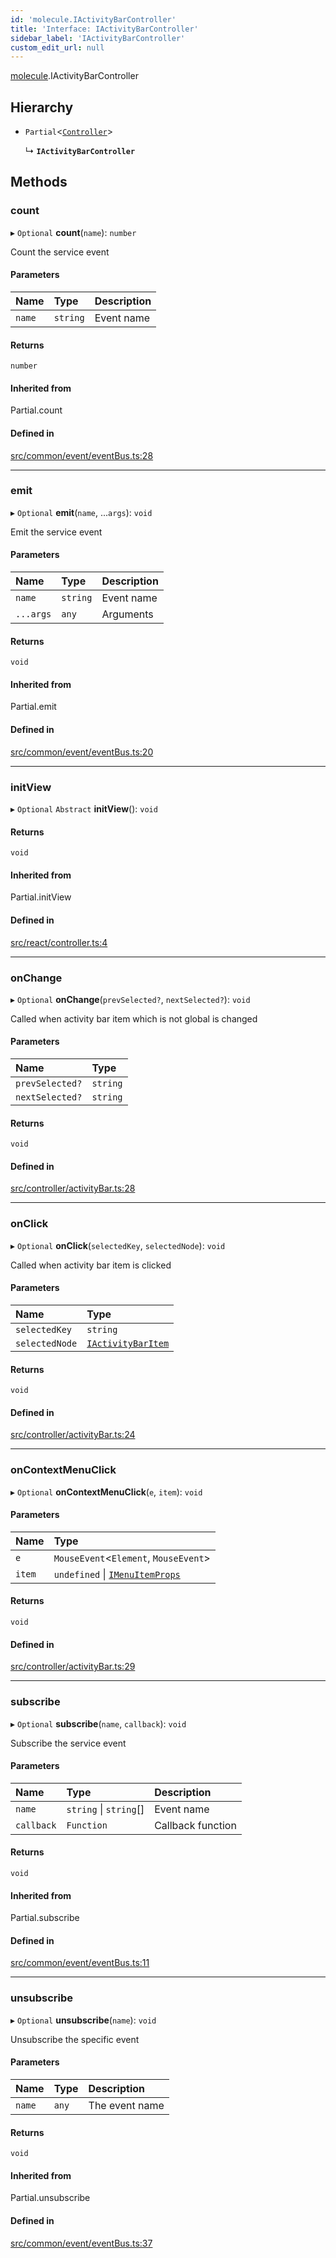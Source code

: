 ```yaml
---
id: 'molecule.IActivityBarController'
title: 'Interface: IActivityBarController'
sidebar_label: 'IActivityBarController'
custom_edit_url: null
---
```


[molecule](../namespaces/molecule).IActivityBarController

## Hierarchy

-   `Partial`<[`Controller`](../classes/molecule.react.Controller)\>

    ↳ **`IActivityBarController`**

## Methods

### count

▸ `Optional` **count**(`name`): `number`

Count the service event

#### Parameters

| Name   | Type     | Description |
| :----- | :------- | :---------- |
| `name` | `string` | Event name  |

#### Returns

`number`

#### Inherited from

Partial.count

#### Defined in

[src/common/event/eventBus.ts:28](https://github.com/DTStack/molecule/blob/22a59c7/src/common/event/eventBus.ts#L28)

---

### emit

▸ `Optional` **emit**(`name`, ...`args`): `void`

Emit the service event

#### Parameters

| Name      | Type     | Description |
| :-------- | :------- | :---------- |
| `name`    | `string` | Event name  |
| `...args` | `any`    | Arguments   |

#### Returns

`void`

#### Inherited from

Partial.emit

#### Defined in

[src/common/event/eventBus.ts:20](https://github.com/DTStack/molecule/blob/22a59c7/src/common/event/eventBus.ts#L20)

---

### initView

▸ `Optional` `Abstract` **initView**(): `void`

#### Returns

`void`

#### Inherited from

Partial.initView

#### Defined in

[src/react/controller.ts:4](https://github.com/DTStack/molecule/blob/22a59c7/src/react/controller.ts#L4)

---

### onChange

▸ `Optional` **onChange**(`prevSelected?`, `nextSelected?`): `void`

Called when activity bar item which is not global is changed

#### Parameters

| Name            | Type     |
| :-------------- | :------- |
| `prevSelected?` | `string` |
| `nextSelected?` | `string` |

#### Returns

`void`

#### Defined in

[src/controller/activityBar.ts:28](https://github.com/DTStack/molecule/blob/22a59c7/src/controller/activityBar.ts#L28)

---

### onClick

▸ `Optional` **onClick**(`selectedKey`, `selectedNode`): `void`

Called when activity bar item is clicked

#### Parameters

| Name           | Type                                            |
| :------------- | :---------------------------------------------- |
| `selectedKey`  | `string`                                        |
| `selectedNode` | [`IActivityBarItem`](molecule.IActivityBarItem) |

#### Returns

`void`

#### Defined in

[src/controller/activityBar.ts:24](https://github.com/DTStack/molecule/blob/22a59c7/src/controller/activityBar.ts#L24)

---

### onContextMenuClick

▸ `Optional` **onContextMenuClick**(`e`, `item`): `void`

#### Parameters

| Name   | Type                                                                 |
| :----- | :------------------------------------------------------------------- |
| `e`    | `MouseEvent`<`Element`, `MouseEvent`\>                               |
| `item` | `undefined` \| [`IMenuItemProps`](molecule.component.IMenuItemProps) |

#### Returns

`void`

#### Defined in

[src/controller/activityBar.ts:29](https://github.com/DTStack/molecule/blob/22a59c7/src/controller/activityBar.ts#L29)

---

### subscribe

▸ `Optional` **subscribe**(`name`, `callback`): `void`

Subscribe the service event

#### Parameters

| Name       | Type                   | Description       |
| :--------- | :--------------------- | :---------------- |
| `name`     | `string` \| `string`[] | Event name        |
| `callback` | `Function`             | Callback function |

#### Returns

`void`

#### Inherited from

Partial.subscribe

#### Defined in

[src/common/event/eventBus.ts:11](https://github.com/DTStack/molecule/blob/22a59c7/src/common/event/eventBus.ts#L11)

---

### unsubscribe

▸ `Optional` **unsubscribe**(`name`): `void`

Unsubscribe the specific event

#### Parameters

| Name   | Type  | Description    |
| :----- | :---- | :------------- |
| `name` | `any` | The event name |

#### Returns

`void`

#### Inherited from

Partial.unsubscribe

#### Defined in

[src/common/event/eventBus.ts:37](https://github.com/DTStack/molecule/blob/22a59c7/src/common/event/eventBus.ts#L37)
